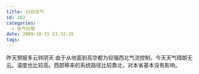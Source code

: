 ```yaml
---
title: 15日天气
id: 162
categories:
  - 天气形势
date: 2009-10-15 23:32:15
tags:
---
```


昨天预报多云转阴天 由于从地面到高空都为较强西北气流控制，今天天气晴朗无云。温度也比较高。西部移来的系统路径比较靠北，对本省基本没有影响。